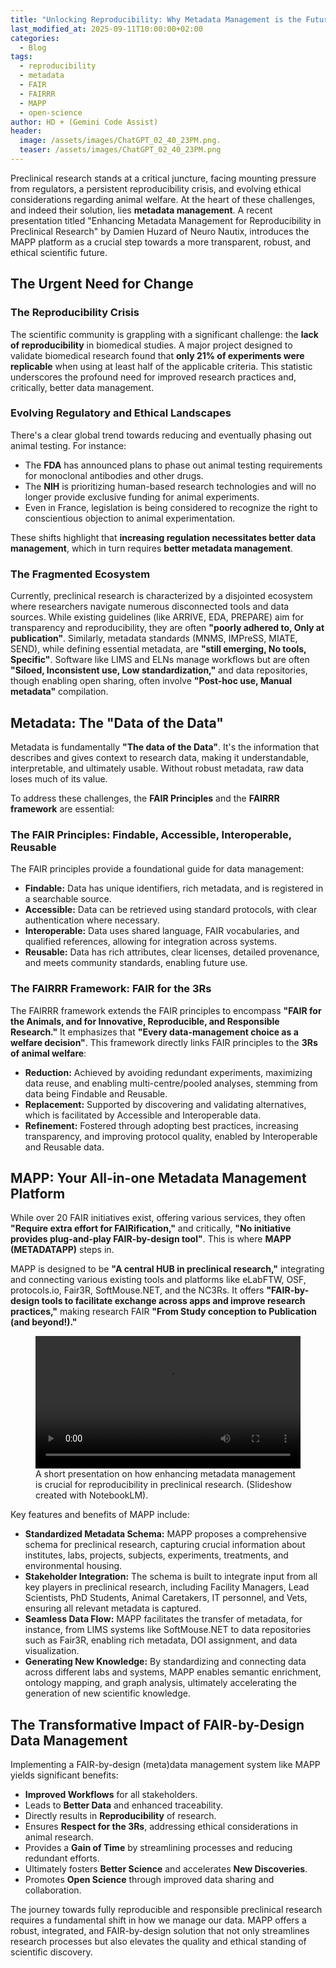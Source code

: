 ```yaml
---
title: "Unlocking Reproducibility: Why Metadata Management is the Future of Preclinical Research"
last_modified_at: 2025-09-11T10:00:00+02:00
categories:
  - Blog
tags:
  - reproducibility
  - metadata
  - FAIR
  - FAIRRR
  - MAPP
  - open-science
author: HD + (Gemini Code Assist)
header:
  image: /assets/images/ChatGPT_02_40_23PM.png.
  teaser: /assets/images/ChatGPT_02_40_23PM.png
---
```


Preclinical research stands at a critical juncture, facing mounting pressure from regulators, a persistent reproducibility crisis, and evolving ethical considerations regarding animal welfare. At the heart of these challenges, and indeed their solution, lies **metadata management**. A recent presentation titled "Enhancing Metadata Management for Reproducibility in Preclinical Research" by Damien Huzard of Neuro Nautix, introduces the MAPP platform as a crucial step towards a more transparent, robust, and ethical scientific future.

## The Urgent Need for Change

### The Reproducibility Crisis
The scientific community is grappling with a significant challenge: the **lack of reproducibility** in biomedical studies. A major project designed to validate biomedical research found that **only 21% of experiments were replicable** when using at least half of the applicable criteria. This statistic underscores the profound need for improved research practices and, critically, better data management.

### Evolving Regulatory and Ethical Landscapes
There's a clear global trend towards reducing and eventually phasing out animal testing. For instance:
*   The **FDA** has announced plans to phase out animal testing requirements for monoclonal antibodies and other drugs.
*   The **NIH** is prioritizing human-based research technologies and will no longer provide exclusive funding for animal experiments.
*   Even in France, legislation is being considered to recognize the right to conscientious objection to animal experimentation.

These shifts highlight that **increasing regulation necessitates better data management**, which in turn requires **better metadata management**.

### The Fragmented Ecosystem
Currently, preclinical research is characterized by a disjointed ecosystem where researchers navigate numerous disconnected tools and data sources. While existing guidelines (like ARRIVE, EDA, PREPARE) aim for transparency and reproducibility, they are often **"poorly adhered to, Only at publication"**. Similarly, metadata standards (MNMS, IMPreSS, MIATE, SEND), while defining essential metadata, are **"still emerging, No tools, Specific"**. Software like LIMS and ELNs manage workflows but are often **"Siloed, Inconsistent use, Low standardization,"** and data repositories, though enabling open sharing, often involve **"Post-hoc use, Manual metadata"** compilation.

## Metadata: The "Data of the Data"

Metadata is fundamentally **"The data of the Data"**. It's the information that describes and gives context to research data, making it understandable, interpretable, and ultimately usable. Without robust metadata, raw data loses much of its value.

To address these challenges, the **FAIR Principles** and the **FAIRRR framework** are essential:

### The FAIR Principles: Findable, Accessible, Interoperable, Reusable
The FAIR principles provide a foundational guide for data management:
*   **Findable:** Data has unique identifiers, rich metadata, and is registered in a searchable source.
*   **Accessible:** Data can be retrieved using standard protocols, with clear authentication where necessary.
*   **Interoperable:** Data uses shared language, FAIR vocabularies, and qualified references, allowing for integration across systems.
*   **Reusable:** Data has rich attributes, clear licenses, detailed provenance, and meets community standards, enabling future use.

### The FAIRRR Framework: FAIR for the 3Rs
The FAIRRR framework extends the FAIR principles to encompass **"FAIR for the Animals, and for Innovative, Reproducible, and Responsible Research."** It emphasizes that **"Every data-management choice as a welfare decision"**. This framework directly links FAIR principles to the **3Rs of animal welfare**:
*   **Reduction:** Achieved by avoiding redundant experiments, maximizing data reuse, and enabling multi-centre/pooled analyses, stemming from data being Findable and Reusable.
*   **Replacement:** Supported by discovering and validating alternatives, which is facilitated by Accessible and Interoperable data.
*   **Refinement:** Fostered through adopting best practices, increasing transparency, and improving protocol quality, enabled by Interoperable and Reusable data.

## MAPP: Your All-in-one Metadata Management Platform

While over 20 FAIR initiatives exist, offering various services, they often **"Require extra effort for FAIRification,"** and critically, **"No initiative provides plug-and-play FAIR-by-design tool"**. This is where **MAPP (METADATAPP)** steps in.

MAPP is designed to be **"A central HUB in preclinical research,"** integrating and connecting various existing tools and platforms like eLabFTW, OSF, protocols.io, Fair3R, SoftMouse.NET, and the NC3Rs. It offers **"FAIR-by-design tools to facilitate exchange across apps and improve research practices,"** making research FAIR **"From Study conception to Publication (and beyond!)."**

<figure>
  <video width="100%" controls>
    <source src="/assets/videos/Metadata_for_Reproducibility.mp4" type="video/mp4">
    Your browser does not support the video tag.
  </video>
  <figcaption>A short presentation on how enhancing metadata management is crucial for reproducibility in preclinical research. (Slideshow created with NotebookLM).</figcaption>
</figure>

Key features and benefits of MAPP include:
*   **Standardized Metadata Schema:** MAPP proposes a comprehensive schema for preclinical research, capturing crucial information about institutes, labs, projects, subjects, experiments, treatments, and environmental housing.
*   **Stakeholder Integration:** The schema is built to integrate input from all key players in preclinical research, including Facility Managers, Lead Scientists, PhD Students, Animal Caretakers, IT personnel, and Vets, ensuring all relevant metadata is captured.
*   **Seamless Data Flow:** MAPP facilitates the transfer of metadata, for instance, from LIMS systems like SoftMouse.NET to data repositories such as Fair3R, enabling rich metadata, DOI assignment, and data visualization.
*   **Generating New Knowledge:** By standardizing and connecting data across different labs and systems, MAPP enables semantic enrichment, ontology mapping, and graph analysis, ultimately accelerating the generation of new scientific knowledge.

## The Transformative Impact of FAIR-by-Design Data Management

Implementing a FAIR-by-design (meta)data management system like MAPP yields significant benefits:
*   **Improved Workflows** for all stakeholders.
*   Leads to **Better Data** and enhanced traceability.
*   Directly results in **Reproducibility** of research.
*   Ensures **Respect for the 3Rs**, addressing ethical considerations in animal research.
*   Provides a **Gain of Time** by streamlining processes and reducing redundant efforts.
*   Ultimately fosters **Better Science** and accelerates **New Discoveries**.
*   Promotes **Open Science** through improved data sharing and collaboration.

The journey towards fully reproducible and responsible preclinical research requires a fundamental shift in how we manage our data. MAPP offers a robust, integrated, and FAIR-by-design solution that not only streamlines research processes but also elevates the quality and ethical standing of scientific discovery.